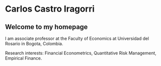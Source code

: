 # Carlos Castro Iragorri

## Welcome to my homepage

I am associate professor at the Faculty of Economics at Universidad del Rosario in Bogota, Colombia.

Research interests: Financial Econometrics, Quantitative Risk Management, Empirical Finance. 
